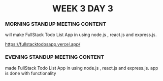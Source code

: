 <!-- **************************** Morning Standup meeting content  ************************************** -->
<h1 align="center">WEEK 3 DAY 3</h1>

<h3>MORNING STANDUP MEETING CONTENT</h3>
will make FullStack Todo List  App
in using node.js , react.js and express.js.


<!-- **************************** Live Link of assignment  ************************************** -->
https://fullstacktodosapp.vercel.app/

<!-- **************************** Evening Standup meeting content  ************************************** -->

<h3>EVENING STANDUP MEETING CONTENT</h3>

made FullStack Todo List  App
in using node.js , react.js and express.js.
app is done with functionality